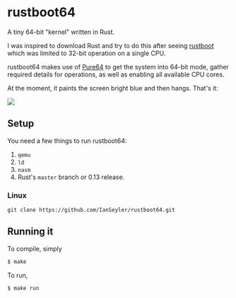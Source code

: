 # rustboot64

A tiny 64-bit "kernel" written in Rust.

I was inspired to download Rust and try to do this after seeing [rustboot](https://github.com/charliesome/rustboot) which was limited to 32-bit operation on a single CPU.

rustboot64 makes use of [Pure64](https://github.com/returninfinity/pure64) to get the system into 64-bit mode, gather required details for operations, as well as enabling all available CPU cores.

At the moment, it paints the screen bright blue and then hangs. That's it:

![](http://i.imgur.com/FGGnUJ2.png)

## Setup

You need a few things to run rustboot64:

1. `qemu`
2. `ld`
3. `nasm`
4. Rust's `master` branch or 0.13 release.

### Linux

	git clone https://github.com/IanSeyler/rustboot64.git

## Running it

To compile, simply

```bash
$ make
```

To run,

```bash
$ make run
```
